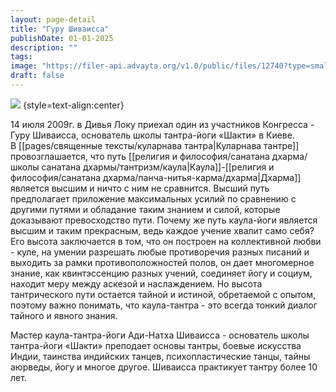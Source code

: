 ```yaml
---
layout: page-detail
title: "Гуру Шиваисса"
publishDate: 01-01-2025
description: ""
tags:
image: "https://filer-api.advayta.org/v1.0/public/files/12740?type=small"
draft: false
---
```

[![](https://filer-api.advayta.org/v1.0/public/files/53696?size=medium)](https://filer-api.advayta.org/v1.0/public/files/53703?size=medium) {style=text-align:center} 

14 июля 2009г. в Дивья Локу приехал один из участников Конгресса - Гуру Шиваисса, основатель школы тантра-йоги «Шакти» в Киеве.\
В [[pages/священные тексты/куларнава тантра|Куларнава тантре]] провозглашается, что путь [[религия и философия/санатана дхарма/школы санатана дхармы/тантризм/каула|Каула]]-[[религия и философия/санатана дхарма/панча-нитья-карма/дхарма|Дхарма]] является высшим и ничто с ним не сравнится. Высший путь предполагает приложение максимальных усилий по сравнению с другими путями и обладание таким знанием и силой, которые доказывают превосходство пути. Почему же путь каула-йоги является высшим и таким прекрасным, ведь каждое учение хвалит само себя? Его высота заключается в том, что он построен на коллективной любви - куле, на умении разрешать любые противоречия разных писаний и выходить за рамки противоположностей полов, он дает многомерное знание, как квинтэссенцию разных учений, соединяет йогу и социум, находит меру между аскезой и наслаждением. Но высота тантрического пути остается тайной и истиной, обретаемой с опытом, поэтому важно понимать, что каула-тантра - это всегда тонкий диалог тайного и явного знания.   
  
Мастер каула-тантра-йоги Ади-Натха Шиваисса - основатель школы тантра-йоги «Шакти» преподает основы тантры, боевые искусства Индии, таинства индийских танцев, психопластические танцы, тайны аюрведы, йогу и многое другое. Шиваисса практикует тантру более 10 лет.
  
  
